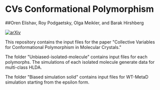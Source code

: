 # CVs Conformational Polymorphism

##Oren Elishav, Roy Podgaetsky, Olga Meikler, and Barak Hirshberg

[![arXiv](http://img.shields.io/badge/arXiv-2211.07746-B31B1B.svg)](https://arxiv.org/abs/2211.07746)

This repository contains the input files for the paper "Collective Variables for Conformational Polymorphism in Molecular Crystals."

The folder "Unbiased-isolated-molecule" contains input files for each polymorphs.  The simulations of each isolated molecule generate data for multi-class HLDA.

The folder "Biased simulation solid" contains input files for WT-MetaD simulation starting from the epsilon form.
